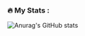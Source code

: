 
### :fire: My Stats :

![Anurag's GitHub stats](https://github-readme-stats.vercel.app/api?username=navneethd8&show_icons=true&theme=radical)
